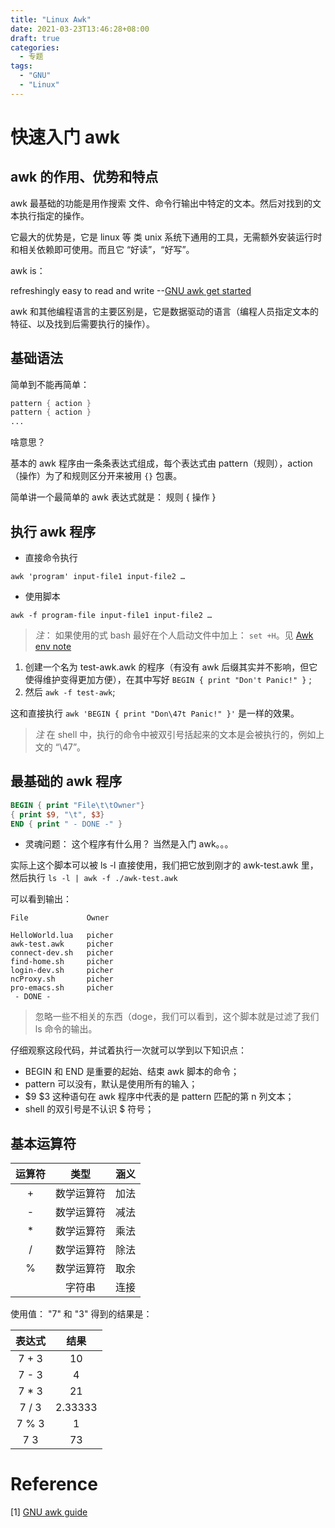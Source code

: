 ```yaml
---
title: "Linux Awk"
date: 2021-03-23T13:46:28+08:00
draft: true
categories:
  - 专题
tags:
  - "GNU"
  - "Linux"
---
```


# 快速入门 awk

## awk 的作用、优势和特点

awk 最基础的功能是用作搜索 文件、命令行输出中特定的文本。然后对找到的文本执行指定的操作。

它最大的优势是，它是 linux 等 类 unix 系统下通用的工具，无需额外安装运行时和相关依赖即可使用。而且它 “好读”，“好写”。

awk is：

refreshingly easy to read and write --[GNU awk get started](https://www.gnu.org/software/gawk/manual/gawk.html#Getting-Started)

awk 和其他编程语言的主要区别是，它是数据驱动的语言（编程人员指定文本的特征、以及找到后需要执行的操作）。

## 基础语法

简单到不能再简单：

``` awk
pattern { action }
pattern { action }
...
```

啥意思？

基本的 awk 程序由一条条表达式组成，每个表达式由 pattern（规则），action（操作）为了和规则区分开来被用 `{}` 包裹。

简单讲一个最简单的 awk 表达式就是： 规则 { 操作 }

## 执行 awk 程序


* 直接命令执行

``` shell
awk 'program' input-file1 input-file2 …
```

* 使用脚本

``` shell
awk -f program-file input-file1 input-file2 …
```

> *注*： 如果使用的式 bash 最好在个人启动文件中加上： `set +H`。见 [Awk env note](https://www.gnu.org/software/gawk/manual/gawk.html#Running-gawk)

1. 创建一个名为 test-awk.awk 的程序（有没有 awk 后缀其实并不影响，但它使得维护变得更加方便），在其中写好 `BEGIN { print "Don't Panic!" }` ;
2. 然后 `awk -f test-awk`;

这和直接执行 `awk 'BEGIN { print "Don\47t Panic!" }'` 是一样的效果。

> *注* 在 shell 中，执行的命令中被双引号括起来的文本是会被执行的，例如上文的 “\47”。

## 最基础的 awk 程序

``` awk
BEGIN { print "File\t\tOwner"}
{ print $9, "\t", $3}
END { print " - DONE -" }
```

* 灵魂问题： 这个程序有什么用？ 当然是入门 awk。。。

实际上这个脚本可以被 ls -l 直接使用，我们把它放到刚才的 awk-test.awk 里，然后执行 `ls -l | awk -f ./awk-test.awk`

可以看到输出：

``` shell
File             Owner

HelloWorld.lua   picher
awk-test.awk     picher
connect-dev.sh   picher
find-home.sh     picher
login-dev.sh     picher
ncProxy.sh       picher
pro-emacs.sh     picher
 - DONE -
```

> 忽略一些不相关的东西（doge，我们可以看到，这个脚本就是过滤了我们 ls 命令的输出。


仔细观察这段代码，并试着执行一次就可以学到以下知识点：

* BEGIN 和 END 是重要的起始、结束 awk 脚本的命令；
* pattern 可以没有，默认是使用所有的输入；
* $9 $3 这种语句在 awk 程序中代表的是 pattern 匹配的第 n 列文本；
* shell 的双引号是不认识 $ 符号；

## 基本运算符

| 运算符  | 类型       | 涵义 |
|:-------:|:----------:|:----:|
| +       | 数学运算符 | 加法 |
| -       | 数学运算符 | 减法 |
| *       | 数学运算符 | 乘法 |
| /       | 数学运算符 | 除法 |
| %       | 数学运算符 | 取余 |
| <space> | 字符串     | 连接 |

使用值： "7" 和 "3" 得到的结果是：

| 表达式 | 结果    |
|:------:|:-------:|
| 7 + 3  | 10      |
| 7 - 3  | 4       |
| 7 * 3  | 21      |
| 7 / 3  | 2.33333 |
| 7 % 3  | 1       |
| 7 3    | 73      |




# Reference

[1] [GNU awk guide](https://www.gnu.org/software/gawk/manual/gawk.html)
